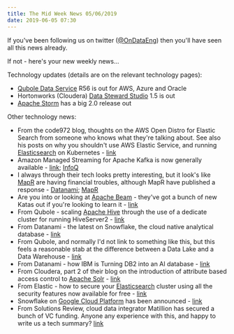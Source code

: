 ```yaml
---
title: The Mid Week News 05/06/2019
date: 2019-06-05 07:30
---
```

If you've been following us on twitter ([@OnDataEng](https://twitter.com/OnDataEng)) then you'll have seen all this news already.

If not - here's your new weekly news...
<!--more-->

Technology updates (details are on the relevant technology pages):

* [Qubole Data Service](/technologies/qubole-data-service/) R56 is out for AWS, Azure and Oracle
* Hortonworks (Cloudera) [Data Steward Studio](/technologies/hortonworks-dataplane/data-steward-studio/) 1.5 is out
* [Apache Storm](/technologies/apache-storm/) has a big 2.0 release out

Other technology news:

* From the code972 blog, thoughts on the AWS Open Distro for Elastic Search from someone who knows what they're talking about.  See also his posts on why you shouldn't use AWS Elastic Service, and running [Elasticsearch](/technologies/elasticsearch/) on Kubernetes - [link](https://code972.com/blog/2019/03/116-dont-confuse-awss-open-distro-for-elasticsearch-with-altruism)
* Amazon Managed Streaming for Apache Kafka is now generally available - [link](https://aws.amazon.com/about-aws/whats-new/2019/05/amazon_managed_streaming_for_apache_kafka_amazon_msk_is_now_generally_available/); [InfoQ](https://www.infoq.com/news/2019/06/aws-managed-kafka-ga/)
* I always through their tech looks pretty interesting, but it look's like [MapR](/tech-vendors/mapr/) are having financial troubles, although MapR have published a response - [Datanami](https://www.datanami.com/2019/05/30/after-funding-falls-through-mapr-seeks-a-buyer-to-avoid-shut-down/); [MapR](https://mapr.com/blog/an-update-from-mapr/)
* Are you into or looking at [Apache Beam](/technologies/apache-beam/) - they've got a bunch of new Katas out if you're looking to learn it - [link](https://beam.apache.org/blog/2019/05/30/beam-kata-release.html)
* From Qubole - scaling [Apache Hive](/technologies/apache-hive/) through the use of a dedicate cluster for running HiveServer2 - [link](https://www.qubole.com/blog/increase-scalability-of-hiveserver2/)
* From Datanami - the latest on Snowflake, the cloud native analytical database - [link](https://www.datanami.com/2019/05/29/snowflake-rides-cloud-wave-to-great-heights/)
* From Qubole, and normally I'd not link to something like this, but this feels a reasonable stab at the difference between a Data Lake and a Data Warehouse - [link](https://www.qubole.com/blog/data-lakes-vs-data-warehouses/)
* From Datanami - how IBM is Turning DB2 into an AI database - [link](https://www.datanami.com/2019/06/03/how-ibm-is-turning-db2-into-an-ai-database/)
* From Cloudera, part 2 of their blog on the introduction of attribute based access control to [Apache Solr](/technologies/apache-solr/) - [link](https://blog.cloudera.com/blog/2019/06/cdh6-2-cloudera-search-attribute-based-access-control-part-2/)
* From Elastic - how to secure your [Elasticsearch](/technologies/elasticsearch/) cluster using all the security features now available for free - [link](https://www.elastic.co/blog/tips-to-secure-elasticsearch-clusters-for-free-with-encryption-users-and-more)
* Snowflake on [Google Cloud Platform](/tech-vendors/google-cloud-platform/) has been announced - [link](https://cloud.google.com/blog/products/data-analytics/announcing-snowflake-on-google-cloud-platform)
* From Solutions Review, cloud data integrator Matillion has secured a bunch of VC funding.  Anyone any experience with this, and happy to write us a tech summary? [link](https://solutionsreview.com/data-integration/matillion-nabs-series-c-funding-for-cloud-data-warehouse-integration/)
